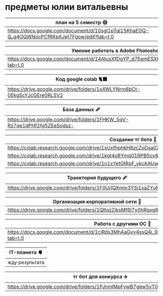 # предметы юлии витальевны
| план на 5 семестр 😄|
| -----------|
| https://docs.google.com/document/d/10sgl1pTqj15KhaEOQ-Q_g4OQWNocPCfRKpAJet7Fgow/edit?tab=t.0 |

| Умение работать в Adobe Fhotoshop 🌻|
| -----------|
| https://docs.google.com/document/d/14AtusXfDgYP_d7EemESXtyeELjT5mXRalck2grHfefs/edit?tab=t.0 |

| Код google colab 🐈‍⬛|
| -----------|
| https://drive.google.com/drive/folders/1s4WLYNrm6bCt-0EkgScYJcGEre0RLSV2 |

| База данных 🩹|
| -----------|
| https://drive.google.com/drive/folders/1FHKW_5qV-Rz7qe1dPHf2fg5ZEeSodsz-|

| Создание тг бота 🥟|
| -----------|
| https://colab.research.google.com/drive/1sUxfhphkH8zcZoDsa022c9kuykWrS55S#scrollTo=djLW8jnwF7NX |
| https://colab.research.google.com/drive/1kgt4oBYmq01RPB5cv6fsgdhvYQI1gnKF|
| https://colab.research.google.com/drive/1n1xYetGtRpF_vkcAAUwf8Av_pm7xRrmA#scrollTo=taJ36pGbep_0 |


| Траектория будущего 🩹|
| -----------|
| https://drive.google.com/drive/folders/1F0UrlQXmIo3YSj1xaZYuRti9xUeyYFl- |

| Организация корпоративной сети 🏴|
| -----------|
| https://drive.google.com/drive/folders/1QltqzZiksMf6l7y0hRgxg82_9rDgcgdv |

| Работа с другими ОС 🥑|
| -----------|
| https://docs.google.com/document/d/1ciRds3MhAaGyv4ssQ4i_9_ZMST239ZvnPD8qGvknNfA/edit?tab=t.0 |

| IT-планета 🫀|
| -----------|
| жду результата |

| тг бот для конкурса ✈️ |
| ----------- |
| https://drive.google.com/drive/folders/1PJnmlMpFywB7gew5yT0ISmZY0j5hOIr6 |

